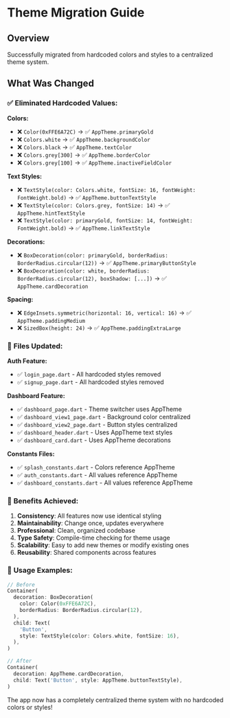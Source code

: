 # Theme Migration Guide

## Overview
Successfully migrated from hardcoded colors and styles to a centralized theme system.

## What Was Changed

### ✅ **Eliminated Hardcoded Values:**

**Colors:**
- ❌ `Color(0xFFE6A72C)` → ✅ `AppTheme.primaryGold`
- ❌ `Colors.white` → ✅ `AppTheme.backgroundColor`
- ❌ `Colors.black` → ✅ `AppTheme.textColor`
- ❌ `Colors.grey[300]` → ✅ `AppTheme.borderColor`
- ❌ `Colors.grey[100]` → ✅ `AppTheme.inactiveFieldColor`

**Text Styles:**
- ❌ `TextStyle(color: Colors.white, fontSize: 16, fontWeight: FontWeight.bold)` → ✅ `AppTheme.buttonTextStyle`
- ❌ `TextStyle(color: Colors.grey, fontSize: 14)` → ✅ `AppTheme.hintTextStyle`
- ❌ `TextStyle(color: primaryGold, fontSize: 14, fontWeight: FontWeight.bold)` → ✅ `AppTheme.linkTextStyle`

**Decorations:**
- ❌ `BoxDecoration(color: primaryGold, borderRadius: BorderRadius.circular(12))` → ✅ `AppTheme.primaryButtonStyle`
- ❌ `BoxDecoration(color: white, borderRadius: BorderRadius.circular(12), boxShadow: [...])` → ✅ `AppTheme.cardDecoration`

**Spacing:**
- ❌ `EdgeInsets.symmetric(horizontal: 16, vertical: 16)` → ✅ `AppTheme.paddingMedium`
- ❌ `SizedBox(height: 24)` → ✅ `AppTheme.paddingExtraLarge`

### 📁 **Files Updated:**

**Auth Feature:**
- ✅ `login_page.dart` - All hardcoded styles removed
- ✅ `signup_page.dart` - All hardcoded styles removed

**Dashboard Feature:**
- ✅ `dashboard_page.dart` - Theme switcher uses AppTheme
- ✅ `dashboard_view1_page.dart` - Background color centralized
- ✅ `dashboard_view2_page.dart` - Button styles centralized
- ✅ `dashboard_header.dart` - Uses AppTheme text styles
- ✅ `dashboard_card.dart` - Uses AppTheme decorations

**Constants Files:**
- ✅ `splash_constants.dart` - Colors reference AppTheme
- ✅ `auth_constants.dart` - All values reference AppTheme
- ✅ `dashboard_constants.dart` - All values reference AppTheme

### 🎯 **Benefits Achieved:**

1. **Consistency**: All features now use identical styling
2. **Maintainability**: Change once, updates everywhere
3. **Professional**: Clean, organized codebase
4. **Type Safety**: Compile-time checking for theme usage
5. **Scalability**: Easy to add new themes or modify existing ones
6. **Reusability**: Shared components across features

### 🔧 **Usage Examples:**

```dart
// Before
Container(
  decoration: BoxDecoration(
    color: Color(0xFFE6A72C),
    borderRadius: BorderRadius.circular(12),
  ),
  child: Text(
    'Button',
    style: TextStyle(color: Colors.white, fontSize: 16),
  ),
)

// After
Container(
  decoration: AppTheme.cardDecoration,
  child: Text('Button', style: AppTheme.buttonTextStyle),
)
```

The app now has a completely centralized theme system with no hardcoded colors or styles! 